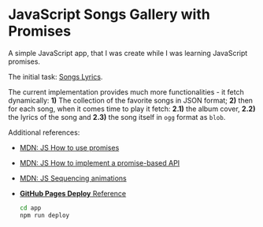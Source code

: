 # JavaScript Songs Gallery with Promises

A simple JavaScript app, that I was create while I was learning JavaScript promises.

The initial task: [Songs Lyrics](https://wwwcourses.github.io/ProgressBG-JS-Advanced-React-Slides/pages/themes/AJAX/AJAX.html#/11/1).

The current implementation provides much more functionalities - it fetch dynamically: **1)** The collection of the favorite songs in JSON format; **2)** then for each song, when it comes time to play it fetch: **2.1)** the album cover, **2.2)** the lyrics of the song and **2.3)** the song itself in `ogg` format as `blob`.

Additional references:

* [MDN: JS How to use promises](https://developer.mozilla.org/en-US/docs/Learn/JavaScript/Asynchronous/Promises)

* [MDN: JS How to implement a promise-based API](https://developer.mozilla.org/en-US/docs/Learn/JavaScript/Asynchronous/Implementing_a_promise-based_API)

* [MDN: JS Sequencing animations](https://developer.mozilla.org/en-US/docs/Learn/JavaScript/Asynchronous/Sequencing_animations)

* [**GitHub Pages Deploy** Reference](https://github.com/metalevel-tech/exc-js-react-tic-tac-toe)

    ```bash
    cd app
    npm run deploy
    ```